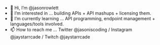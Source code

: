 - 👋 Hi, I’m @jasonrowlett
- 👀 I’m interested in ... building APIs + API mashups + licensing them.
- 🌱 I’m currently learning ... API programming, endpoint management + languages/tools involved.
- 📫 How to reach me ... Twitter @jasoniscoding / Instagram @jaystarrcade / Twitch @jaystarrcade

<!---
jasonrowlett/jasonrowlett is a ✨ special ✨ repository because its `README.md` (this file) appears on your GitHub profile.
You can click the Preview link to take a look at your changes.
--->
